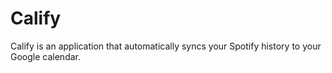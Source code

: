 # Calify
Calify is an application that automatically syncs your Spotify history to your Google calendar. 
